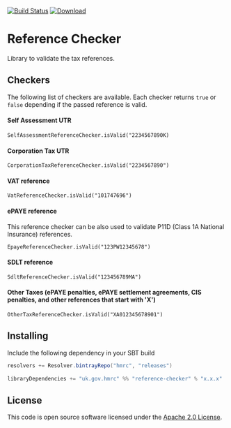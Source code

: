 [![Build Status](https://travis-ci.org/hmrc/reference-checker.svg)](https://travis-ci.org/hmrc/reference-checker)
[![Download](https://api.bintray.com/packages/hmrc/releases/reference-checker/images/download.svg) ](https://bintray.com/hmrc/releases/reference-checker/_latestVersion)


# Reference Checker

Library to validate the tax references.

## Checkers

The following list of checkers are available. Each checker returns `true` or `false` depending if the passed reference is valid.

#### Self Assessment UTR
 
    SelfAssessmentReferenceChecker.isValid("2234567890K)
 
#### Corporation Tax UTR

    CorporationTaxReferenceChecker.isValid("2234567890")

#### VAT reference

    VatReferenceChecker.isValid("101747696")

#### ePAYE reference

This reference checker can be also used to validate P11D (Class 1A National Insurance) references.

    EpayeReferenceChecker.isValid("123PW12345678")

#### SDLT reference

    SdltReferenceChecker.isValid("123456789MA")

#### Other Taxes (ePAYE penalties, ePAYE settlement agreements, CIS penalties, and other references that start with 'X')

    OtherTaxReferenceChecker.isValid("XA012345678901")


## Installing
 
Include the following dependency in your SBT build
 
``` scala
resolvers += Resolver.bintrayRepo("hmrc", "releases")
 
libraryDependencies += "uk.gov.hmrc" %% "reference-checker" % "x.x.x"
```
 
## License ##
 
This code is open source software licensed under the [Apache 2.0 License]("http://www.apache.org/licenses/LICENSE-2.0.html").    
